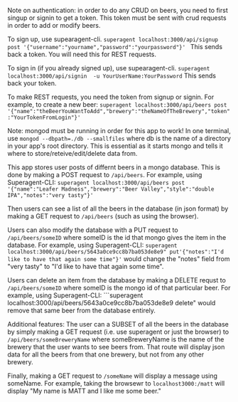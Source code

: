 Note on authentication:  in order to do any CRUD on beers, you need to first singup or signin to get a token. This token must be sent with crud requests in order to add or modify beers.

To sign up, use supearagent-cli.
```superagent localhost:3000/api/signup post '{"username":"yourname","password":"yourpassword"}' ```
This sends back a token. You will need this for REST requests.

To sign in (if you already signed up), use supearagent-cli.
```superagent localhost:3000/api/signin  -u YourUserName:YourPassword```
This sends back your token.


 To make REST requests, you need the token from signup or signin. For example, to create a new beer:
``` superagent localhost:3000/api/beers post '{"name":"theBeerYouWantToAdd","brewery":"theNameOfTheBrewery","token":"YourTokenFromLogin"}' ```

Note: mongod must be running in order for this app to work! In one terminal, use ```mongod --dbpath=./db --smallfiles```  where db is the name of a directory in your app's root directory.  This is essential as it starts mongo and tells it where to store/reteive/edit/delete data from.

This app stores user posts of differnt beers in a mongo database. This is done by making a POST request to ```/api/beers```. For example, using Superagent-CLI: ```superagent localhost:3000/api/beers post '{"name":"Leafer Madness","brewery":"Beer Valley","style":"double IPA","notes":"very tasty"}'```

Then users can see a list of all the beers in the database (in json format) by making a GET request to ```/api/beers```  (such as using the browser).

Users can also modify the database with a PUT request to ```/api/beers/someID``` where someID is the id that mongo gives the item in the database. For example, using Superagent-CLI: ```superagent localhost:3000/api/beers/5643a0ce9cc8b7ba053de8e9" put'{"notes":"I'd like to have that again some time"}'```  would change the "notes" field from "very tasty" to "I'd like to have that again some time".

Users can delete an item from the database by making a DELETE requst to ```/api/beers/someID``` where someID is the mongo id of that particular beer. For example, using Superagent-CLI: ```superagent localhost:3000/api/beers/5643a0ce9cc8b7ba053de8e9 delete"  would remove that same beer from the database entirely.

Additional features: The user can a SUBSET of all the beers in the database by simply making a GET request (i.e. use superagent or just the browser) to ```/api/beers/someBreweryName``` where someBreweryName is  the name of the brewery that the user wants to see beers from.  That route will display json data for all the beers from that one brewery, but not from any other brewery.

Finally, making a GET request to ```/someName``` will display a message using someName.  For example, taking the browsewr to ```localhost3000:/matt``` will display "My name is MATT and I like me some beer."
